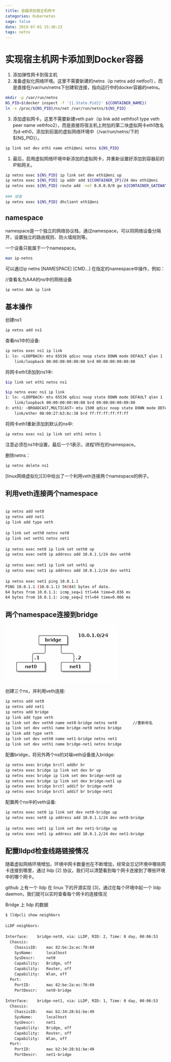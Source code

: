 ```yaml
---
title: 容器添加宿主机网卡
categories: Kubernetes
sage: false
date: 2019-07-01 15:38:23
tags: netns
---
```


<amp-auto-ads type="adsense" data-ad-client="ca-pub-5216394795966395"></amp-auto-ads>

# 实现宿主机网卡添加到Docker容器

1. 添加弹性网卡到宿主机
2. 准备虚拟化网络环境。这里不需要新建的netns（ip netns add netfoo1），而是直接在/var/run/netns下创建软连接，指向运行中的docker容器的netns。

<!-- more -->

```bash
mkdir -p /var/run/netns
NS_PID=$(docker inspect -f '{{.State.Pid}}' ${CONTAINER_NAME})
ln -s /proc/${NS_PID}/ns/net /var/run/netns/${NS_PID}
```

3. 添加虚拟网卡。这里不需要新建veth pair（ip link add vethfoo1 type veth peer name vethfoo2），而是直接将宿主机上附加的第二块虚拟网卡eth1改名为d-eth0，添加到前面的虚拟网络环境中（/var/run/netns/下的${NS_PID}）。

```bash
ip link set dev eth1 name eth1@eni netns ${NS_PID}
```

1. 最后，启用虚拟网络环境中新添加的虚拟网卡，并重新设置好添加到容器前的IP和网关。

```bash
ip netns exec ${NS_PID} ip link set dev eth1@eni up
ip netns exec ${NS_PID} ip addr add ${CONTAINER_IP}/24 dev eth1@eni
ip netns exec ${NS_PID} route add -net 0.0.0.0/0 gw ${CONTAINER_GATEWAY}

### 或者
ip netns exec ${NS_PID} dhclient eth1@eni
```

## namespace

namespace是一个独立的网络协议栈，通过namespace，可以将网络设备分隔开，设置独立的路由规则、防火墙规则等。

一个设备只能属于一个namespace。

```bash
man ip-netns
```

可以通过ip netns [NAMESPACE] [CMD...] 在指定的namespace中操作，例如：

//查看名为AAA的ns中的网络设备

```bash
ip netns AAA ip link
```

## 基本操作

创建ns1:

```bash
ip netns add ns1
```

查看ns1中的设备:

```bash
ip netns exec ns1 ip link
1: lo: <LOOPBACK> mtu 65536 qdisc noop state DOWN mode DEFAULT qlen 1
    link/loopback 00:00:00:00:00:00 brd 00:00:00:00:00:00
```

将网卡eth1添加到ns1中:

```bash
$ip link set eth1 netns ns1
```

```bash
$ip netns exec ns1 ip link
1: lo: <LOOPBACK> mtu 65536 qdisc noop state DOWN mode DEFAULT qlen 1
    link/loopback 00:00:00:00:00:00 brd 00:00:00:00:00:00
3: eth1: <BROADCAST,MULTICAST> mtu 1500 qdisc noop state DOWN mode DEFAULT qlen 1000
    link/ether 08:00:27:b3:6c:38 brd ff:ff:ff:ff:ff:ff
```

将网卡eth1重新添加到默认的ns中:

```bash
ip netns exec ns1 ip link set eth1 netns 1
```

注意必须在ns1中设置，最后一个1表示，进程1所在的namespace。

删除netns：

```bash
ip netns delete ns1
```

[linux网络虚拟化][3]中给出了一个利用veth连接两个namespace的例子。

## 利用veth连接两个namespace

```bash

ip netns add net0
ip netns add net1
ip link add type veth

ip link set veth0 netns net0
ip link set veth1 netns net1

ip netns exec net0 ip link set veth0 up
ip netns exec net0 ip address add 10.0.1.1/24 dev veth0

ip netns exec net1 ip link set veth1 up
ip netns exec net1 ip address add 10.0.1.2/24 dev veth1

ip netns exec net1 ping 10.0.1.1
PING 10.0.1.1 (10.0.1.1) 56(84) bytes of data.
64 bytes from 10.0.1.1: icmp_seq=1 ttl=64 time=0.036 ms
64 bytes from 10.0.1.1: icmp_seq=2 ttl=64 time=0.066 ms
```

## 两个namespace连接到bridge

![ns](ip-netns/ns-bridge.png)

创建三个ns，并利用veth连接:

```bash
ip netns add net0
ip netns add net1
ip netns add bridge
ip link add type veth
ip link set dev veth0 name net0-bridge netns net0       //重新命名
ip link set dev veth1 name bridge-net0 netns bridge
ip link add type veth
ip link set dev veth0 name net1-bridge netns net1
ip link set dev veth1 name bridge-net1 netns bridge
```

配置bridge，将另外两个ns的对端veth设备接入bridge:

```bash
ip netns exec bridge brctl addbr br
ip netns exec bridge ip link set dev br up
ip netns exec bridge ip link set dev bridge-net0 up
ip netns exec bridge ip link set dev bridge-net1 up
ip netns exec bridge brctl addif br bridge-net0
ip netns exec bridge brctl addif br bridge-net1
```

配置两个ns中的veth设备:

```bash
ip netns exec net0 ip link set dev net0-bridge up
ip netns exec net0 ip address add 10.0.1.1/24 dev net0-bridge

ip netns exec net1 ip link set dev net1-bridge up
ip netns exec net1 ip address add 10.0.1.2/24 dev net1-bridge
```

## 配置lldpd检查线路链接情况

随着虚拟网络环境增加，环境中网卡数量也在不断增加，经常会忘记环境中哪些网卡连接到哪里，通过 lldp [2] 协议，我们可以清楚看到每个网卡连接到了哪些环境中的哪个网卡。

github 上有一个 lldp 在 linux 下的开源实现 [3]，通过在每个环境中起一个 lldp daemon，我们就可以实时查看每个网卡的连接情况

Bridge 上 lldp 的数据

```bash
$ lldpcli show neighbors

LLDP neighbors:

Interface:    bridge-net0, via: LLDP, RID: 2, Time: 0 day, 00:06:53
  Chassis:
    ChassisID:    mac 82:be:2a:ec:70:69
    SysName:      localhost
    SysDescr:     net0
    Capability:   Bridge, off
    Capability:   Router, off
    Capability:   Wlan, off
  Port:
    PortID:       mac 82:be:2a:ec:70:69
    PortDescr:    net0-bridge

Interface:    bridge-net1, via: LLDP, RID: 1, Time: 0 day, 00:06:53
  Chassis:
    ChassisID:    mac b2:34:28:b1:be:49
    SysName:      localhost
    SysDescr:     net1
    Capability:   Bridge, off
    Capability:   Router, off
    Capability:   Wlan, off
  Port:
    PortID:       mac b2:34:28:b1:be:49
    PortDescr:    net1-bridge
```